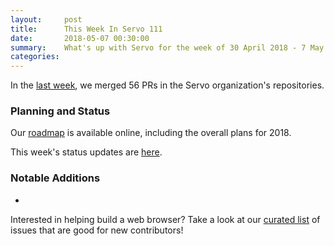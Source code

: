 ```yaml
---
layout:     post
title:      This Week In Servo 111
date:       2018-05-07 00:30:00
summary:    What's up with Servo for the week of 30 April 2018 - 7 May 2018
categories:
---
```


In the [last week](https://github.com/pulls?utf8=%E2%9C%93&q=is%3Apr+is%3Amerged+closed%3A2018-04-30..2018-05-07+user%3Aservo+),
we merged 56 PRs in the Servo organization's repositories.

### Planning and Status

Our [roadmap](https://github.com/servo/servo/wiki/Roadmap) is available online, including the overall plans for 2018.

This week's status updates are [here](https://www.standu.ps/project/servo/).

### Notable Additions

- 

Interested in helping build a web browser? Take a look at our [curated list](https://starters.servo.org/) of issues that are good for new contributors!
